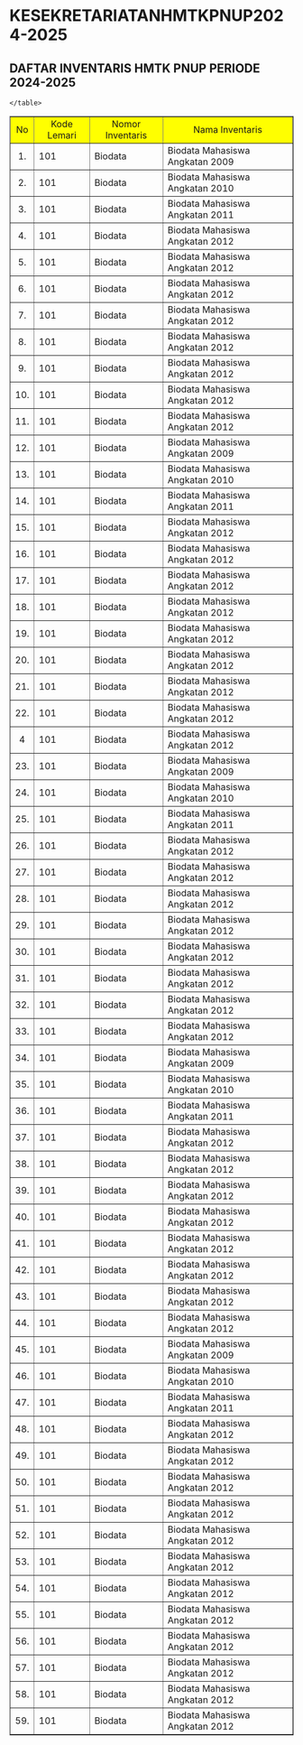 # KESEKRETARIATANHMTKPNUP2024-2025
<!DOCTYPE html>
<html lang="en">
<head>
	<meta charset="UTF-8">
	<meta name="viewport" content="width=device-width, initial-scale=1.0">
	<title>KESEKRETARIATAN HMTK PNUP PERIODE 2024-2025</title>
</head>
<body>
	<h2>DAFTAR INVENTARIS HMTK PNUP PERIODE 2024-2025</h2>
	<table border="1" cellspacing="0" cellpadding="7px" width="80%" style="border-collapse: collapse ;">
		<tr bgcolor="yellow">
			<td align="center">No</td>
			<td align="center">Kode Lemari</td>
			<td align="center">Nomor Inventaris</td>
			<td align="center">Nama Inventaris</td>
		</tr>
		<tr>
			<td align="center">1.</td>
			<td>101</td>
			<TD>Biodata</TD>
			<td>Biodata Mahasiswa Angkatan 2009</td>
		</tr>
		<tr>
			<td align="center">2.</td>
			<td>101</td>
			<TD>Biodata</TD>
			<td>Biodata Mahasiswa Angkatan 2010</td>	
		</tr>
		<tr>
			<td align="center">3.</td>
			<td>101</td>
			<TD>Biodata</TD>
			<td>Biodata Mahasiswa Angkatan 2011</td>	
		</tr>
		<tr>
			<td align="center">4.</td>
			<td>101</td>
			<TD>Biodata</TD>
			<td>Biodata Mahasiswa Angkatan 2012</td>	
		</tr>
		<tr>
			<td align="center">5.</td>
			<td>101</td>
			<TD>Biodata</TD>
			<td>Biodata Mahasiswa Angkatan 2012</td>		
		</tr>
		<tr>
						<td align="center">6.</td>
			<td>101</td>
			<TD>Biodata</TD>
			<td>Biodata Mahasiswa Angkatan 2012</td>	
		</tr>
		<tr>
						<td align="center">7.</td>
			<td>101</td>
			<TD>Biodata</TD>
			<td>Biodata Mahasiswa Angkatan 2012</td>	
		</tr>
		<TR>
						<td align="center">8.</td>
			<td>101</td>
			<TD>Biodata</TD>
			<td>Biodata Mahasiswa Angkatan 2012</td>	
		</TR>
		<tr>
						<td align="center">9.</td>
			<td>101</td>
			<TD>Biodata</TD>
			<td>Biodata Mahasiswa Angkatan 2012</td>	
		</tr>
		<tr>
						<td align="center">10.</td>
			<td>101</td>
			<TD>Biodata</TD>
			<td>Biodata Mahasiswa Angkatan 2012</td>	
		</tr>
		<tr>
						<td align="center">11.</td>
			<td>101</td>
			<TD>Biodata</TD>
			<td>Biodata Mahasiswa Angkatan 2012</td>	
		</tr>
		<tr>
				<td align="center">12.</td>
			<td>101</td>
			<TD>Biodata</TD>
			<td>Biodata Mahasiswa Angkatan 2009</td>
		</tr>
		<tr>
			<td align="center">13.</td>
			<td>101</td>
			<TD>Biodata</TD>
			<td>Biodata Mahasiswa Angkatan 2010</td>	
		</tr>
		<tr>
			<td align="center">14.</td>
			<td>101</td>
			<TD>Biodata</TD>
			<td>Biodata Mahasiswa Angkatan 2011</td>	
		</tr>
		<tr>
			<td align="center">15.</td>
			<td>101</td>
			<TD>Biodata</TD>
			<td>Biodata Mahasiswa Angkatan 2012</td>	
		</tr>
		<tr>
			<td align="center">16.</td>
			<td>101</td>
			<TD>Biodata</TD>
			<td>Biodata Mahasiswa Angkatan 2012</td>		
		</tr>
		<tr>
						<td align="center">17.</td>
			<td>101</td>
			<TD>Biodata</TD>
			<td>Biodata Mahasiswa Angkatan 2012</td>	
		</tr>
		<tr>
						<td align="center">18.</td>
			<td>101</td>
			<TD>Biodata</TD>
			<td>Biodata Mahasiswa Angkatan 2012</td>	
		</tr>
		<TR>
						<td align="center">19.</td>
			<td>101</td>
			<TD>Biodata</TD>
			<td>Biodata Mahasiswa Angkatan 2012</td>	
		</TR>
		<tr>
						<td align="center">20.</td>
			<td>101</td>
			<TD>Biodata</TD>
			<td>Biodata Mahasiswa Angkatan 2012</td>	
		</tr>
		<tr>
						<td align="center">21.</td>
			<td>101</td>
			<TD>Biodata</TD>
			<td>Biodata Mahasiswa Angkatan 2012</td>	
		</tr>
		<tr>
						<td align="center">22.</td>
			<td>101</td>
			<TD>Biodata</TD>
			<td>Biodata Mahasiswa Angkatan 2012</td>	
		</tr>
		<td align="center">4</td>
			<td>101</td>
			<TD>Biodata</TD>
			<td>Biodata Mahasiswa Angkatan 2012</td>	
		</tr>
		<tr>
				<td align="center">23.</td>
			<td>101</td>
			<TD>Biodata</TD>
			<td>Biodata Mahasiswa Angkatan 2009</td>
		</tr>
		<tr>
			<td align="center">24.</td>
			<td>101</td>
			<TD>Biodata</TD>
			<td>Biodata Mahasiswa Angkatan 2010</td>	
		</tr>
		<tr>
			<td align="center">25.</td>
			<td>101</td>
			<TD>Biodata</TD>
			<td>Biodata Mahasiswa Angkatan 2011</td>	
		</tr>
		<tr>
			<td align="center">26.</td>
			<td>101</td>
			<TD>Biodata</TD>
			<td>Biodata Mahasiswa Angkatan 2012</td>	
		</tr>
		<tr>
			<td align="center">27.</td>
			<td>101</td>
			<TD>Biodata</TD>
			<td>Biodata Mahasiswa Angkatan 2012</td>		
		</tr>
		<tr>
						<td align="center">28.</td>
			<td>101</td>
			<TD>Biodata</TD>
			<td>Biodata Mahasiswa Angkatan 2012</td>	
		</tr>
		<tr>
						<td align="center">29.</td>
			<td>101</td>
			<TD>Biodata</TD>
			<td>Biodata Mahasiswa Angkatan 2012</td>	
		</tr>
		<TR>
						<td align="center">30.</td>
			<td>101</td>
			<TD>Biodata</TD>
			<td>Biodata Mahasiswa Angkatan 2012</td>	
		</TR>
		<tr>
						<td align="center">31.</td>
			<td>101</td>
			<TD>Biodata</TD>
			<td>Biodata Mahasiswa Angkatan 2012</td>	
		</tr>
		<tr>
						<td align="center">32.</td>
			<td>101</td>
			<TD>Biodata</TD>
			<td>Biodata Mahasiswa Angkatan 2012</td>	
		</tr>
		<tr>
						<td align="center">33.</td>
			<td>101</td>
			<TD>Biodata</TD>
			<td>Biodata Mahasiswa Angkatan 2012</td>	
		</tr>
		<tr>
				<td align="center">34.</td>
			<td>101</td>
			<TD>Biodata</TD>
			<td>Biodata Mahasiswa Angkatan 2009</td>
		</tr>
		<tr>
			<td align="center">35.</td>
			<td>101</td>
			<TD>Biodata</TD>
			<td>Biodata Mahasiswa Angkatan 2010</td>	
		</tr>
		<tr>
			<td align="center">36.</td>
			<td>101</td>
			<TD>Biodata</TD>
			<td>Biodata Mahasiswa Angkatan 2011</td>	
		</tr>
		<tr>
			<td align="center">37.</td>
			<td>101</td>
			<TD>Biodata</TD>
			<td>Biodata Mahasiswa Angkatan 2012</td>	
		</tr>
		<tr>
			<td align="center">38.</td>
			<td>101</td>
			<TD>Biodata</TD>
			<td>Biodata Mahasiswa Angkatan 2012</td>		
		</tr>
		<tr>
						<td align="center">39.</td>
			<td>101</td>
			<TD>Biodata</TD>
			<td>Biodata Mahasiswa Angkatan 2012</td>	
		</tr>
		<tr>
						<td align="center">40.</td>
			<td>101</td>
			<TD>Biodata</TD>
			<td>Biodata Mahasiswa Angkatan 2012</td>	
		</tr>
		<TR>
						<td align="center">41.</td>
			<td>101</td>
			<TD>Biodata</TD>
			<td>Biodata Mahasiswa Angkatan 2012</td>	
		</TR>
		<tr>
						<td align="center">42.</td>
			<td>101</td>
			<TD>Biodata</TD>
			<td>Biodata Mahasiswa Angkatan 2012</td>	
		</tr>
		<tr>
						<td align="center">43.</td>
			<td>101</td>
			<TD>Biodata</TD>
			<td>Biodata Mahasiswa Angkatan 2012</td>	
		</tr>
		<tr>
						<td align="center">44.</td>
			<td>101</td>
			<TD>Biodata</TD>
			<td>Biodata Mahasiswa Angkatan 2012</td>	
		</tr>
		<tr>
				<td align="center">45.</td>
			<td>101</td>
			<TD>Biodata</TD>
			<td>Biodata Mahasiswa Angkatan 2009</td>
		</tr>
		<tr>
			<td align="center">46.</td>
			<td>101</td>
			<TD>Biodata</TD>
			<td>Biodata Mahasiswa Angkatan 2010</td>	
		</tr>
		<tr>
			<td align="center">47.</td>
			<td>101</td>
			<TD>Biodata</TD>
			<td>Biodata Mahasiswa Angkatan 2011</td>	
		</tr>
		<tr>
			<td align="center">48.</td>
			<td>101</td>
			<TD>Biodata</TD>
			<td>Biodata Mahasiswa Angkatan 2012</td>	
		</tr>
		<tr>
			<td align="center">49.</td>
			<td>101</td>
			<TD>Biodata</TD>
			<td>Biodata Mahasiswa Angkatan 2012</td>		
		</tr>
		<tr>
						<td align="center">50.</td>
			<td>101</td>
			<TD>Biodata</TD>
			<td>Biodata Mahasiswa Angkatan 2012</td>	
		</tr>
		<tr>
						<td align="center">51.</td>
			<td>101</td>
			<TD>Biodata</TD>
			<td>Biodata Mahasiswa Angkatan 2012</td>	
		</tr>
		<TR>
						<td align="center">52.</td>
			<td>101</td>
			<TD>Biodata</TD>
			<td>Biodata Mahasiswa Angkatan 2012</td>	
		</TR>
		<tr>
						<td align="center">53.</td>
			<td>101</td>
			<TD>Biodata</TD>
			<td>Biodata Mahasiswa Angkatan 2012</td>	
		</tr>
		<tr>
						<td align="center">54.</td>
			<td>101</td>
			<TD>Biodata</TD>
			<td>Biodata Mahasiswa Angkatan 2012</td>	
		</tr>
		<tr>
						<td align="center">55.</td>
			<td>101</td>
			<TD>Biodata</TD>
			<td>Biodata Mahasiswa Angkatan 2012</td>	
		</tr>
		<td align="center">56.</td>
			<td>101</td>
			<TD>Biodata</TD>
			<td>Biodata Mahasiswa Angkatan 2012</td>	
		</tr>
		<td align="center">57.</td>
			<td>101</td>
			<TD>Biodata</TD>
			<td>Biodata Mahasiswa Angkatan 2012</td>	
		</tr>
		<td align="center">58.</td>
			<td>101</td>
			<TD>Biodata</TD>
			<td>Biodata Mahasiswa Angkatan 2012</td>	
		</tr>
		<td align="center">59.</td>
			<td>101</td>
			<TD>Biodata</TD>
			<td>Biodata Mahasiswa Angkatan 2012</td>	

	</table>
</body>
</html>
